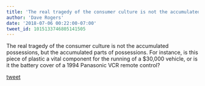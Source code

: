 ```yaml
---
title: 'The real tragedy of the consumer culture is not the accumulated possessions,...'
author: 'Dave Rogers'
date: '2018-07-06 00:22:00-07:00'
tweet_id: 1015133746805141505
---
```

The real tragedy of the consumer culture is not the accumulated possessions, but the accumulated parts of possessions. For instance, is this piece of plastic a vital component for the running of a $30,000 vehicle, or is it the battery cover of a 1994 Panasonic VCR remote control?

[tweet](https://twitter.com/yukondude/status/1015133746805141505)